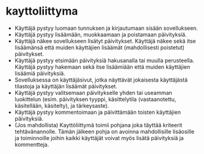 # kayttoliittyma

* Käyttäjä pystyy luomaan tunnuksen ja kirjautumaan sisään sovellukseen.
* Käyttäjä pystyy lisäämään, muokkaamaan ja poistamaan päivityksiä.
* Käyttäjä näkee sovellukseen lisätyt päivitykset. Käyttäjä näkee sekä itse lisäämänsä että muiden käyttäjien lisäämät (mahdollisesti poistetut) päivitykset.
* Käyttäjä pystyy etsimään päivityksiä hakusanalla tai muulla perusteella. Käyttäjä pystyy hakemaan sekä itse lisäämiään että muiden käyttäjien lisäämiä päivityksiä.
* Sovelluksessa on käyttäjäsivut, jotka näyttävät jokaisesta käyttäjästä tilastoja ja käyttäjän lisäämät päivitykset.
* Käyttäjä pystyy valitsemaan päivitykselle yhden tai useamman luokittelun (esim. päivityksen tyyppi, käsittelytila (vastaanotettu, käsitellään, käsitelty), ja tärkeysaste).
* Käyttäjä pystyy kommentoimaan ja päivittämään toisten käyttäjien päivityksiä.
* (Jos mahdollista) Kayttöliittymä toimii pohjana joka täyttää kriteerit tehtävänannolle. Tämän jälkeen pohja on avoinna mahdollisille lisäosille ja toiminnoille joihin kaikki käyttäjät voivat myös lisätä päivityksiä ja kommentteja.
